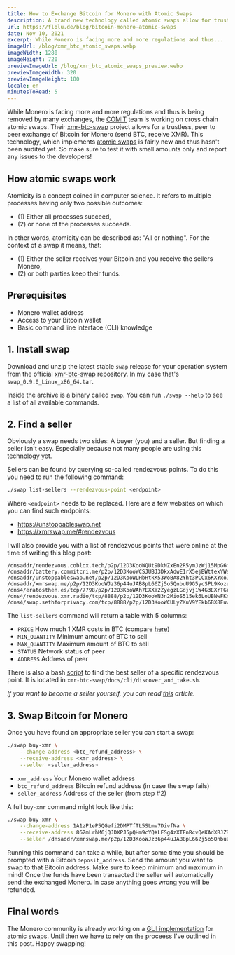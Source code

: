 ```yaml
---
title: How to Exchange Bitcoin for Monero with Atomic Swaps
description: A brand new technology called atomic swaps allow for trustless peer to peer exchanges of Bitcoin to Monero. In this post you will learn how to sell your Bitcoin for Monero without a centralized exchange.
url: https://flolu.de/blog/bitcoin-monero-atomic-swaps
date: Nov 10, 2021
excerpt: While Monero is facing more and more regulations and thus...
imageUrl: /blog/xmr_btc_atomic_swaps.webp
imageWidth: 1280
imageHeight: 720
previewImageUrl: /blog/xmr_btc_atomic_swaps_preview.webp
previewImageWidth: 320
previewImageHeight: 180
locale: en
minutesToRead: 5
---
```


While Monero is facing more and more regulations and thus is being removed by many exchanges, the [COMIT](https://comit.network) team is working on cross chain atomic swaps. Their [xmr-btc-swap](https://github.com/comit-network/xmr-btc-swap) project allows for a trustless, peer to peer exchange of Bitcoin for Monero (send BTC, receive XMR). This technology, which implements [atomic swaps](https://arxiv.org/pdf/2101.12332.pdf) is fairly new and thus hasn't been audited yet. So make sure to test it with small amounts only and report any issues to the developers!

## How atomic swaps work

Atomicity is a concept coined in computer science. It refers to multiple processes having only two possible outcomes:

- (1) Either all processes succeed,
- (2) or none of the processes succeeds.

In other words, atomicity can be described as: "All or nothing". For the context of a swap it means, that:

- (1) Either the seller receives your Bitcoin and you receive the sellers Monero,
- (2) or both parties keep their funds.

## Prerequisites

- Monero wallet address
- Access to your Bitcoin wallet
- Basic command line interface (CLI) knowledge

## 1. Install swap

Download and unzip the latest stable `swap` release for your operation system from the official [xmr-btc-swap](https://github.com/comit-network/xmr-btc-swap/releases) repository. In my case that's `swap_0.9.0_Linux_x86_64.tar`.

Inside the archive is a binary called `swap`. You can run `./swap --help` to see a list of all available commands.

## 2. Find a seller

Obviously a swap needs two sides: A buyer (you) and a seller. But finding a seller isn't easy. Especially because not many people are using this technology yet.

Sellers can be found by querying so-called rendezvous points. To do this you need to run the following command:

```bash
./swap list-sellers --rendezvous-point <endpoint>
```

Where `<endpoint>` needs to be replaced. Here are a few websites on which you can find such endpoints:

- <https://unstoppableswap.net>
- <https://xmrswap.me/#rendezvous>

I will also provide you with a list of rendezvous points that were online at the time of writing this blog post:

```
/dnsaddr/rendezvous.coblox.tech/p2p/12D3KooWQUt9DkNZxEn2R5ymJzWj15MpG6mTW84kyd8vDaRZi46o
/dnsaddr/battery.commitcri.me/p2p/12D3KooWCSJUBJ3DkxAdwE1rX5ejBWttexYWsgqGBTStX47rU71G
/dnsaddr/unstoppableswap.net/p2p/12D3KooWLHbHtkK53WoBA82Yht3PCCx6KXYxoJ6QqgXg1rSNtWhR
/dnsaddr/xmrswap.me/p2p/12D3KooWJz36p44uJAB8pL66Zj5o5QnbuU9G5ycSPL9KozeBVo7M
/dns4/eratosthen.es/tcp/7798/p2p/12D3KooWAh7EXXa2ZyegzLGdjvj1W4G3EXrTGrf6trraoT1MEobs
/dns4/rendezvous.xmr.radio/tcp/8888/p2p/12D3KooWN3n2MioS515ek6LoUBNwFKxtG2ribRpFkVwJufSr7ro7
/dns4/swap.sethforprivacy.com/tcp/8888/p2p/12D3KooWCULyZKuV9YEkb6BX8FuwajdvktSzmMg4U5ZX2uYZjHeu
```

The `list-sellers` command will return a table with 5 columns:

- `PRICE` How much 1 XMR costs in BTC (compare [here](https://www.coingecko.com/en/coins/monero/btc))
- `MIN_QUANTITY` Minimum amount of BTC to sell
- `MAX_QUANTITY` Maximum amount of BTC to sell
- `STATUS` Network status of peer
- `ADDRESS` Address of peer

There is also a bash [script](https://github.com/comit-network/xmr-btc-swap/blob/master/docs/cli/discover_and_take.sh) to find the best seller of a specific rendezvous point. It is located in `xmr-btc-swap/docs/cli/discover_and_take.sh`.

_If you want to become a seller yourself, you can read [this](https://github.com/comit-network/xmr-btc-swap/blob/master/docs/asb/README.md) article._

## 3. Swap Bitcoin for Monero

Once you have found an appropriate seller you can start a swap:

```bash
./swap buy-xmr \
	--change-address <btc_refund_address> \
	--receive-address <xmr_address> \
	--seller <seller_address>
```

- `xmr_address` Your Monero wallet address
- `btc_refund_address` Bitcoin refund address (in case the swap fails)
- `seller_address` Address of the seller (from step #2)

A full `buy-xmr` command might look like this:

```bash
./swap buy-xmr \
	--change-address 1A1zP1eP5QGefi2DMPTfTL5SLmv7DivfNa \
	--receive-address 862mLrhM6jQJDXPJ5pQHm9cYQXLESg4zXTFnRcvQeKAdXBJZBkTkajSQW3MXmeacCR9GZ3iNXXsn9jiTz5XNRe8C3fi3RmZ \
	--seller /dnsaddr/xmrswap.me/p2p/12D3KooWJz36p44uJAB8pL66Zj5o5QnbuU9G5ycSPL9KozeBVo7M
```

Running this command can take a while, but after some time you should be prompted with a Bitcoin `deposit_address`. Send the amount you want to swap to that Bitcoin address. Make sure to keep minimum and maximum in mind! Once the funds have been transacted the seller will automatically send the exchanged Monero. In case anything goes wrong you will be refunded.

## Final words

The Monero community is already working on a [GUI implementation](https://ccs.getmonero.org/proposals/binarybaron-unstoppableswap.html) for atomic swaps. Until then we have to rely on the proceess I've outlined in this post. Happy swapping!
